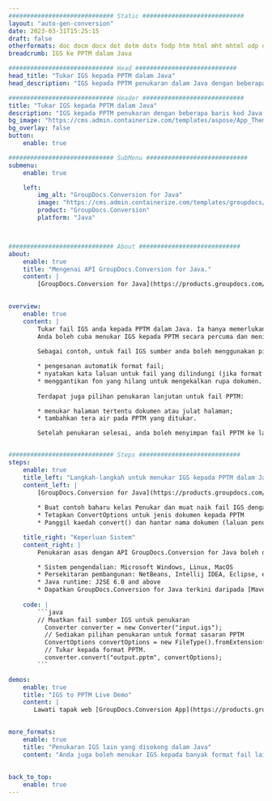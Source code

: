 ```yaml
---
############################# Static ############################
layout: "auto-gen-conversion"
date: 2023-03-31T15:25:15
draft: false
otherformats: doc docm docx dot dotm dotx fodp htm html mht mhtml odp odt otp pot potm potx pps ppsm ppsx ppt pptm pptx rtf
breadcrumb: IGS ke PPTM dalam Java

############################# Head ############################
head_title: "Tukar IGS kepada PPTM dalam Java"
head_description: "IGS kepada PPTM penukaran dalam Java dengan beberapa baris kod. Tukar lebih 160 format fail menggunakan API penukaran dokumen GroupDocs untuk Java"

############################# Header ############################
title: "Tukar IGS kepada PPTM dalam Java"
description: "IGS kepada PPTM penukaran dengan beberapa baris kod Java."
bg_image: "https://cms.admin.containerize.com/templates/aspose/App_Themes/V3/images/bg/header1.png"
bg_overlay: false
button:
    enable: true

############################# SubMenu ############################
submenu:
    enable: true

    left:
        img_alt: "GroupDocs.Conversion for Java"
        image: "https://cms.admin.containerize.com/templates/groupdocs/images/product-logos/90x90-noborder/groupdocs-conversion-java.png"
        product: "GroupDocs.Conversion"
        platform: "Java"



############################# About ############################
about:
    enable: true
    title: "Mengenai API GroupDocs.Conversion for Java."
    content: |
        [GroupDocs.Conversion for Java](https://products.groupdocs.com/conversion/java/) ialah API penukaran format fail lanjutan untuk menukar antara imej popular dan format dokumen seperti Microsoft Office, OpenDocument, PDF, HTML, e-mel, CAD. dan banyak lagi dengan hanya beberapa baris kod. API asli secara automatik mengesan format dokumen asal dan menawarkan banyak pilihan untuk menyesuaikan dokumen yang ditukar. Bersama-sama dengan fungsi mengekstrak maklumat daripada dokumen, ia juga menyokong caching hasil penukaran ke cakera tempatan secara lalai. Walau bagaimanapun, sebarang jenis storan cache boleh disokong dengan melaksanakan antara muka yang sesuai - Amazon S3, Dropbox, Google Drive, Windows Azure, Reddis atau mana-mana yang lain.
    

overview:
    enable: true
    content: |
        Tukar fail IGS anda kepada PPTM dalam Java. Ia hanya memerlukan beberapa baris kod Java pada mana-mana platform pilihan anda, seperti Windows, Linux, macOS.
        Anda boleh cuba menukar IGS kepada PPTM secara percuma dan menilai kualiti hasil penukaran. Bersama-sama dengan skrip penukaran fail mudah, anda boleh mencuba pilihan yang lebih canggih untuk memuatkan fail sumber IGS dan menyimpan output PPTM. 
        
        Sebagai contoh, untuk fail IGS sumber anda boleh menggunakan pilihan pemuatan berikut:

        * pengesanan automatik format fail;
        * nyatakan kata laluan untuk fail yang dilindungi (jika format fail menyokongnya);
        * menggantikan fon yang hilang untuk mengekalkan rupa dokumen.
        
        Terdapat juga pilihan penukaran lanjutan untuk fail PPTM:

        * menukar halaman tertentu dokumen atau julat halaman;
        * tambahkan tera air pada PPTM yang ditukar.

        Setelah penukaran selesai, anda boleh menyimpan fail PPTM ke laluan fail setempat anda atau ke mana-mana storan pihak ketiga seperti FTP, Amazon S3, Google Drive, Dropbox dll. Sila ambil perhatian - untuk menukar IGS kepada PPTM, anda tidak perlu memasang sebarang perisian tambahan, seperti MS Office, Open Office, Adobe Acrobat Reader dsb.


############################# Steps ############################
steps:
    enable: true
    title_left: "Langkah-langkah untuk menukar IGS kepada PPTM dalam Java"
    content_left: |
        [GroupDocs.Conversion for Java](https://products.groupdocs.com/conversion/java/) membenarkan pembangun menukar fail IGS kepada PPTM dengan mudah dengan beberapa baris kod.
        
        * Buat contoh baharu kelas Penukar dan muat naik fail IGS dengan laluan penuh
        * Tetapkan ConvertOptions untuk jenis dokumen kepada PPTM
        * Panggil kaedah convert() dan hantar nama dokumen (laluan penuh) dan format (PPTM) sebagai parameter

    title_right: "Keperluan Sistem"
    content_right: |
        Penukaran asas dengan API GroupDocs.Conversion for Java boleh dilakukan dengan hanya beberapa baris kod. API kami disokong pada semua platform dan sistem pengendalian utama. Sebelum melaksanakan kod di bawah, pastikan anda mempunyai prasyarat berikut dipasang pada sistem anda.

        * Sistem pengendalian: Microsoft Windows, Linux, MacOS
        * Persekitaran pembangunan: NetBeans, Intellij IDEA, Eclipse, etc.
        * Java runtime: J2SE 6.0 and above
        * Dapatkan GroupDocs.Conversion for Java terkini daripada [Maven](https://repository.groupdocs.com/webapp/#/artifacts/browse/tree/General/repo/com/groupdocs/groupdocs-conversion)
         
    code: |
        ```java    
        // Muatkan fail sumber IGS untuk penukaran
          Converter converter = new Converter("input.igs");
          // Sediakan pilihan penukaran untuk format sasaran PPTM
          ConvertOptions convertOptions = new FileType().fromExtension("pptm").getConvertOptions();
          // Tukar kepada format PPTM.
          converter.convert("output.pptm", convertOptions);
        ```

demos:
    enable: true
    title: "IGS to PPTM Live Demo"
    content: |
       Lawati tapak web [GroupDocs.Conversion App](https://products.groupdocs.app/conversion/family) kami dan cuba IGS kepada PPTM penukaran sekarang. Demo percuma mempunyai faedah berikut
          

more_formats:
    enable: true
    title: "Penukaran IGS lain yang disokong dalam Java"
    content: "Anda juga boleh menukar IGS kepada banyak format fail lain. Sila lihat senarai di bawah."
       
       
back_to_top:
    enable: true
---
```

